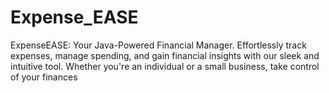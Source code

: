 # Expense_EASE
ExpenseEASE: Your Java-Powered Financial Manager. Effortlessly track expenses, manage spending, and gain financial insights with our sleek and intuitive tool. Whether you're an individual or a small business, take control of your finances
